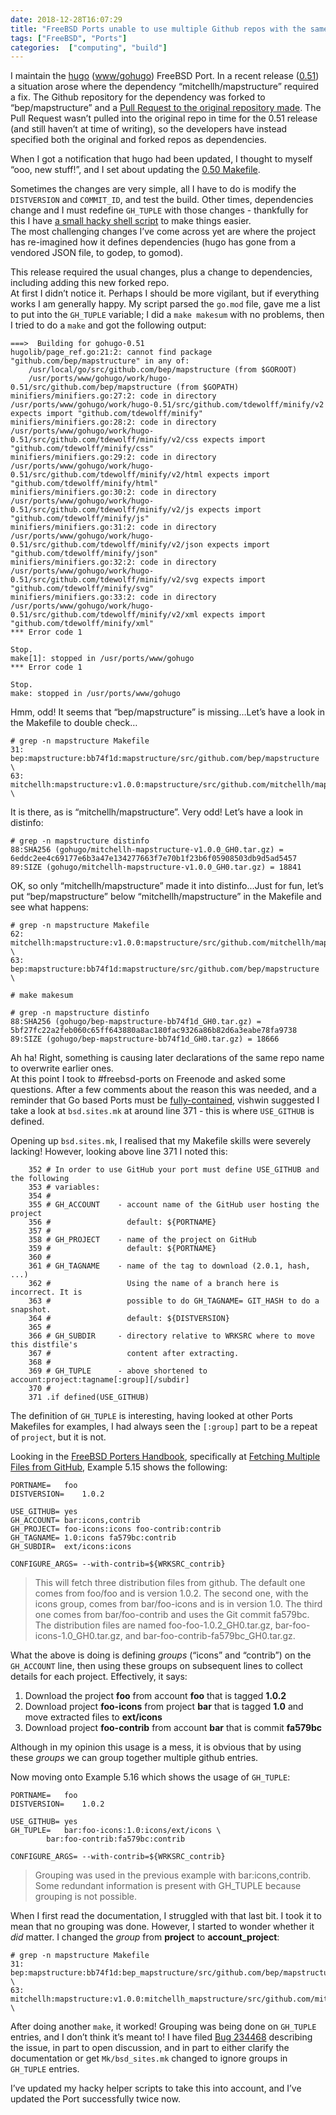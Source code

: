 ```yaml
---
date: 2018-12-28T16:07:29
title: "FreeBSD Ports unable to use multiple Github repos with the same name"
tags: ["FreeBSD", "Ports"]
categories:  ["computing", "build"]
---
```


I maintain the [hugo](https://gohugo.io) ([www/gohugo](https://www.freshports.org/www/gohugo)) FreeBSD Port.  In a recent release ([0.51](https://github.com/gohugoio/hugo/releases/tag/v0.51)) a situation arose where the dependency “mitchellh/mapstructure” required a fix.  The Github repository for the dependency was forked to “bep/mapstructure” and a [Pull Request to the original repository made](https://github.com/mitchellh/mapstructure/pull/123).  The Pull Request wasn’t pulled into the original repo in time for the 0.51 release (and still haven’t at time of writing), so the developers have instead specified both the original and forked repos as dependencies.

When I got a notification that hugo had been updated, I thought to myself “ooo, new stuff!”, and I set about updating the [0.50 Makefile](https://svnweb.freebsd.org/ports/head/www/gohugo/Makefile?revision=483461&view=markup).

Sometimes the changes are very simple, all I have to do is modify the `DISTVERSION` and `COMMIT_ID`, and test the build.  Other times, dependencies change and I must redefine `GH_TUPLE` with those changes - thankfully for this I have [a small hacky shell script](https://github.com/forquare/freebsd-port-helpers/blob/master/scripts/parse_gomod.sh) to make things easier.  
The most challenging changes I’ve come across yet are where the project has re-imagined how it defines dependencies (hugo has gone from a vendored JSON file, to godep, to gomod).

This release required the usual changes, plus a change to dependencies, including adding this new forked repo.  
At first I didn’t notice it.  Perhaps I should be more vigilant, but if everything works I am generally happy.  My script parsed the `go.mod` file, gave me a list to put into the `GH_TUPLE` variable; I did a `make makesum` with no problems, then I tried to do a `make` and got the following output:

```
===>  Building for gohugo-0.51
hugolib/page_ref.go:21:2: cannot find package "github.com/bep/mapstructure" in any of:
	/usr/local/go/src/github.com/bep/mapstructure (from $GOROOT)
	/usr/ports/www/gohugo/work/hugo-0.51/src/github.com/bep/mapstructure (from $GOPATH)
minifiers/minifiers.go:27:2: code in directory /usr/ports/www/gohugo/work/hugo-0.51/src/github.com/tdewolff/minify/v2 expects import "github.com/tdewolff/minify"
minifiers/minifiers.go:28:2: code in directory /usr/ports/www/gohugo/work/hugo-0.51/src/github.com/tdewolff/minify/v2/css expects import "github.com/tdewolff/minify/css"
minifiers/minifiers.go:29:2: code in directory /usr/ports/www/gohugo/work/hugo-0.51/src/github.com/tdewolff/minify/v2/html expects import "github.com/tdewolff/minify/html"
minifiers/minifiers.go:30:2: code in directory /usr/ports/www/gohugo/work/hugo-0.51/src/github.com/tdewolff/minify/v2/js expects import "github.com/tdewolff/minify/js"
minifiers/minifiers.go:31:2: code in directory /usr/ports/www/gohugo/work/hugo-0.51/src/github.com/tdewolff/minify/v2/json expects import "github.com/tdewolff/minify/json"
minifiers/minifiers.go:32:2: code in directory /usr/ports/www/gohugo/work/hugo-0.51/src/github.com/tdewolff/minify/v2/svg expects import "github.com/tdewolff/minify/svg"
minifiers/minifiers.go:33:2: code in directory /usr/ports/www/gohugo/work/hugo-0.51/src/github.com/tdewolff/minify/v2/xml expects import "github.com/tdewolff/minify/xml"
*** Error code 1

Stop.
make[1]: stopped in /usr/ports/www/gohugo
*** Error code 1

Stop.
make: stopped in /usr/ports/www/gohugo
```

Hmm, odd!  It seems that “bep/mapstructure” is missing…Let’s have a look in the Makefile to double check…

```
# grep -n mapstructure Makefile
31:		bep:mapstructure:bb74f1d:mapstructure/src/github.com/bep/mapstructure \
63:		mitchellh:mapstructure:v1.0.0:mapstructure/src/github.com/mitchellh/mapstructure \
```

It is there, as is “mitchellh/mapstructure”.  Very odd!  Let’s have a look in distinfo:

```
# grep -n mapstructure distinfo 
88:SHA256 (gohugo/mitchellh-mapstructure-v1.0.0_GH0.tar.gz) = 6eddc2ee4c69177e6b3a47e134277663f7e70b1f23b6f05908503db9d5ad5457
89:SIZE (gohugo/mitchellh-mapstructure-v1.0.0_GH0.tar.gz) = 18841
```

OK, so only “mitchellh/mapstructure” made it into distinfo...Just for fun, let’s put “bep/mapstructure” below “mitchellh/mapstructure” in the Makefile and see what happens:

```
# grep -n mapstructure Makefile
62:		mitchellh:mapstructure:v1.0.0:mapstructure/src/github.com/mitchellh/mapstructure \
63:		bep:mapstructure:bb74f1d:mapstructure/src/github.com/bep/mapstructure \

# make makesum

# grep -n mapstructure distinfo
88:SHA256 (gohugo/bep-mapstructure-bb74f1d_GH0.tar.gz) = 5bf27fc22a2feb060c65ff643880a8ac180fac9326a86b82d6a3eabe78fa9738
89:SIZE (gohugo/bep-mapstructure-bb74f1d_GH0.tar.gz) = 18666
```

Ah ha!  Right, something is causing later declarations of the same repo name to overwrite earlier ones.   
At this point I took to #freebsd-ports on Freenode and asked some questions.  After a few comments about the reason this was needed, and a reminder that Go based Ports must be [fully-contained](https://www.freebsd.org/doc/en/books/porters-handbook/go-libs.html), vishwin suggested I take a look at `bsd.sites.mk` at around line 371 - this is where `USE_GITHUB` is defined.

Opening up `bsd.sites.mk`, I realised that my Makefile skills were severely lacking!  However, looking above line 371 I noted this:

```
    352 # In order to use GitHub your port must define USE_GITHUB and the following
    353 # variables:
    354 #
    355 # GH_ACCOUNT    - account name of the GitHub user hosting the project
    356 #                 default: ${PORTNAME}
    357 #
    358 # GH_PROJECT    - name of the project on GitHub
    359 #                 default: ${PORTNAME}
    360 #
    361 # GH_TAGNAME    - name of the tag to download (2.0.1, hash, ...)
    362 #                 Using the name of a branch here is incorrect. It is
    363 #                 possible to do GH_TAGNAME= GIT_HASH to do a snapshot.
    364 #                 default: ${DISTVERSION}
    365 #
    366 # GH_SUBDIR     - directory relative to WRKSRC where to move this distfile's
    367 #                 content after extracting.
    368 #
    369 # GH_TUPLE      - above shortened to account:project:tagname[:group][/subdir]
    370 #
    371 .if defined(USE_GITHUB)
```

The definition of `GH_TUPLE` is interesting, having looked at other Ports Makefiles for examples, I had always seen the `[:group]` part to be a repeat of `project`, but it is not.

Looking in the [FreeBSD Porters Handbook](https://www.freebsd.org/doc/en_US.ISO8859-1/books/porters-handbook), specifically at [Fetching Multiple Files from GitHub](https://www.freebsd.org/doc/en_US.ISO8859-1/books/porters-handbook/makefile-distfiles.html#makefile-master_sites-github-multiple), Example 5.15 shows the following:

```
PORTNAME=	foo
DISTVERSION=	1.0.2

USE_GITHUB=	yes
GH_ACCOUNT=	bar:icons,contrib
GH_PROJECT=	foo-icons:icons foo-contrib:contrib
GH_TAGNAME=	1.0:icons fa579bc:contrib
GH_SUBDIR=	ext/icons:icons

CONFIGURE_ARGS=	--with-contrib=${WRKSRC_contrib}
```
> This will fetch three distribution files from github. The default one comes from foo/foo and is version 1.0.2. The second one, with the icons group, comes from bar/foo-icons and is in version 1.0. The third one comes from bar/foo-contrib and uses the Git commit fa579bc. The distribution files are named foo-foo-1.0.2_GH0.tar.gz, bar-foo-icons-1.0_GH0.tar.gz, and bar-foo-contrib-fa579bc_GH0.tar.gz.

What the above is doing is defining *groups* (“icons” and “contrib”) on the `GH_ACCOUNT` line, then using these groups on subsequent lines to collect details for each project.  Effectively, it says:

1. Download the project **foo** from account **foo** that is tagged **1.0.2**
2. Download project **foo-icons** from project **bar** that is tagged **1.0** and move extracted files to **ext/icons**
3. Download project **foo-contrib** from account **bar** that is commit **fa579bc**

Although in my opinion this usage is a mess, it is obvious that by using these *groups* we can group together multiple github entries.  

Now moving onto Example 5.16 which shows the usage of `GH_TUPLE`:

```
PORTNAME=	foo
DISTVERSION=	1.0.2

USE_GITHUB=	yes
GH_TUPLE=	bar:foo-icons:1.0:icons/ext/icons \
		bar:foo-contrib:fa579bc:contrib

CONFIGURE_ARGS=	--with-contrib=${WRKSRC_contrib}
```
> Grouping was used in the previous example with bar:icons,contrib. Some redundant information is present with GH_TUPLE because grouping is not possible.

When I first read the documentation, I struggled with that last bit.  I took it to mean that no grouping was done.  However, I started to wonder whether it *did* matter.  I changed the *group* from **project** to **account_project**:

```
# grep -n mapstructure Makefile
31:		bep:mapstructure:bb74f1d:bep_mapstructure/src/github.com/bep/mapstructure \
63:		mitchellh:mapstructure:v1.0.0:mitchellh_mapstructure/src/github.com/mitchellh/mapstructure \
```

After doing another `make`, it worked!  Grouping was being done on `GH_TUPLE` entries, and I don’t think it’s meant to!  I have filed [Bug 234468](https://bugs.freebsd.org/bugzilla/show_bug.cgi?id=234468) describing the issue, in part to open discussion, and in part to either clarify the documentation or get `Mk/bsd_sites.mk` changed to ignore groups in `GH_TUPLE` entries.

I’ve updated my hacky helper scripts to take this into account, and I’ve updated the Port successfully twice now.  
